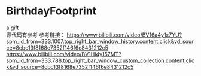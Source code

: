 # BirthdayFootprint
a gift
<br>
源代码有参考
参考链接：
https://www.bilibili.com/video/BV16a4y1x7YU?spm_id_from=333.1007.top_right_bar_window_history.content.click&vd_source=8cbc13f8168e7352f146f6e8431212c5
https://www.bilibili.com/video/BV1Hi4y157MT?spm_id_from=333.788.top_right_bar_window_custom_collection.content.click&vd_source=8cbc13f8168e7352f146f6e8431212c5
